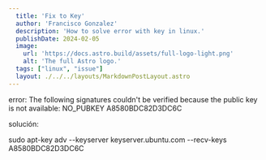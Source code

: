 ```yaml
---
  title: 'Fix to Key'
  author: 'Francisco Gonzalez'
  description: 'How to solve error with key in linux.'
  publishDate: 2024-02-05
  image:
    url: 'https://docs.astro.build/assets/full-logo-light.png'
    alt: 'The full Astro logo.'
  tags: ["linux", "issue"]
  layout: ./../../layouts/MarkdownPostLayout.astro
---
```

<!-- # FIx to key -->

error: The following signatures couldn't be verified because the public key is not available: NO_PUBKEY A8580BDC82D3DC6C

solución:

sudo apt-key adv --keyserver keyserver.ubuntu.com --recv-keys A8580BDC82D3DC6C